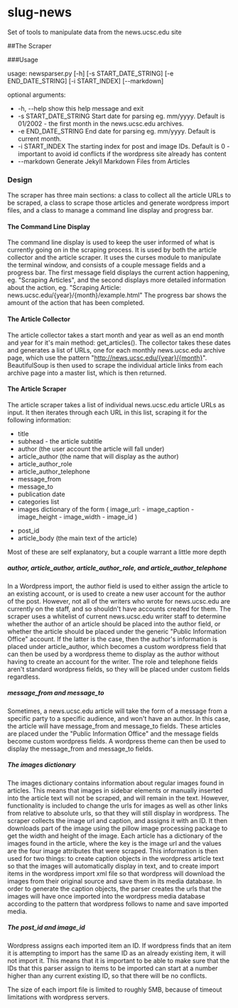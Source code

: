 # slug-news
Set of tools to manipulate data from the news.ucsc.edu site


##The Scraper

###Usage

usage: newsparser.py [-h] [-s START_DATE_STRING] [-e END_DATE_STRING]
                     [-i START_INDEX] [--markdown]

optional arguments:
*  -h, --help            show this help message and exit
*  -s START_DATE_STRING  Start date for parsing eg. mm/yyyy. Default is 01/2002 - the first month in the news.ucsc.edu archives.
*  -e END_DATE_STRING    End date for parsing eg. mm/yyyy. Default is current month.
*  -i START_INDEX        The starting index for post and image IDs. Default is 0 - important to avoid id conflicts if the wordpress site  already has content
*  --markdown            Generate Jekyll Markdown Files from Articles

### Design

The scraper has three main sections: a class to collect all the article URLs to be scraped, a class to scrape those articles and generate wordpress import files, and a class to manage a command line display and progress bar.

#### The Command Line Display

The command line display is used to keep the user informed of what is currently going on in the scraping process.  It is used by both the article collector and the article scraper.  It uses the curses module to manipulate the terminal window, and consists of a couple message fields and a progress bar.  The first message field displays the current action happening, eg. "Scraping Articles", and the second displays more detailed information about the action, eg. "Scraping Article: news.ucsc.edu/{year}/{month}/example.html"  The progress bar shows the amount of the action that has been completed.

#### The Article Collector

The article collector takes a start month and year as well as an end month and year for it's main method: get_articles().  The collector takes these dates and generates a list of URLs, one for each monthly news.ucsc.edu archive page, which use the pattern "http://news.ucsc.edu/{year}/{month}".  BeautifulSoup is then used to scrape the individual article links from each archive page into a master list, which is then returned.

#### The Article Scraper

The article scraper takes a list of individual news.ucsc.edu article URLs as input.  It then iterates through each URL in this list, scraping it for the following information:

* title
* subhead - the article subtitle
* author (the user account the article will fall under)
* article_author (the name that will display as the author)
* article_author_role
* article_author_telephone
* message_from
* message_to
* publication date
* categories list
* images dictionary of the form ( image_url:    - image_caption
                                   				- image_height
                                    			- image_width
                                    			- image_id )
- post_id
- article_body (the main text of the article)

Most of these are self explanatory, but a couple warrant a little more depth

##### author, article_author, article_author_role, and article_author_telephone

In a Wordpress import, the author field is used to either assign the article to an existing account, or is used to create a new user account for the author of the post.  However, not all of the writers who wrote for news.ucsc.edu are currently on the staff, and so shouldn't have accounts created for them.  The scraper uses a whitelist of current news.ucsc.edu writer staff to determine whether the author of an article should be placed into the author field, or whether the article should be placed under the generic "Public Information Office" account.  If the latter is the case, then the author's information is placed under article_author, which becomes a custom wordpress field that can then be used by a wordpress theme to display as the author without having to create an account for the writer. The role and telephone fields aren't standard wordpress fields, so they will be placed under custom fields regardless.

##### message_from and message_to

Sometimes, a news.ucsc.edu article will take the form of a message from a specific party to a specific audience, and won't have an author.  In this case, the article will have message_from and message_to fields.  These articles are placed under the "Public Information Office"  and the message fields become custom wordpress fields. A wordpress theme can then be used to display the message_from and message_to fields.

##### The images dictionary

The images dictionary contains information about regular images found in articles.  This means that images in sidebar elements or manually inserted into the article text will not be scraped, and will remain in the text.  However, functionality is included to change the urls for images as well as other links from relative to absolute urls, so that they will still display in wordpress. The scraper collects the image url and caption, and assigns it with an ID.  It then downloads part of the image using the pillow image processing package to get the width and height of the image.  Each article has a dictionary of the images found in the article, where the key is the image url and the values are the four image attributes that were scraped.  This information is then used for two things: to create caption objects in the wordpress article text so that the images will automatically display in text, and to create import items in the wordpress import xml file so that wordpress will download the images from their original source and save them in its media database.  In order to generate the caption objects, the parser creates the urls that the images will have once imported into the wordpress media database according to the pattern that wordpress follows to name and save imported media.

##### The post_id and image_id

Wordpress assigns each imported item an ID. If wordpress finds that an item it is attempting to import has the same ID as an already existing item, it will not import it. This means that it is important to be able to make sure that the IDs that this parser assign to items to be imported can start at a number higher than any current existing ID, so that there will be no conflicts.


The size of each import file is limited to roughly 5MB, because of timeout limitations with wordpress servers.

